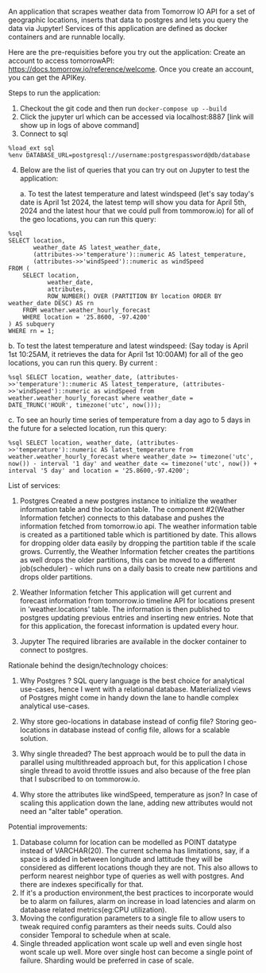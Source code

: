 An application that scrapes weather data from Tomorrow IO API for a set of geographic locations, inserts that data to postgres and lets you query the data via Jupyter! 
Services of this application are defined as docker containers and are runnable locally.

Here are the pre-requisities before you try out the application:
Create an account to access tomorrowAPI: https://docs.tomorrow.io/reference/welcome. Once you create an account, you can get the APIKey.

Steps to run the application:
1. Checkout the git code and then run `docker-compose up --build`
2. Click the jupyter url which can be accessed via localhost:8887 [link will show up in logs of above command]
3. Connect to sql
```
%load_ext sql
%env DATABASE_URL=postgresql://username:postgrespassword@db/database
```
4. Below are the list of queries that you can try out on Jupyter to test the application:
   
   a. To test the latest temperature and latest windspeed (let's say today's date is April 1st 2024, the latest temp will show you data for April 5th, 2024 and the latest hour that we could pull from tommorow.io) for all of the geo locations, you can run this query:
```
%sql
SELECT location,
       weather_date AS latest_weather_date,
       (attributes->>'temperature')::numeric AS latest_temperature,
       (attributes->>'windSpeed')::numeric as windSpeed
FROM (
    SELECT location,
           weather_date,
           attributes,
           ROW_NUMBER() OVER (PARTITION BY location ORDER BY weather_date DESC) AS rn
    FROM weather.weather_hourly_forecast
    WHERE location = '25.8600, -97.4200'
) AS subquery
WHERE rn = 1;
```

 b. To test the latest temperature and latest windspeed: (Say today is April 1st 10:25AM, it retrieves the data for April 1st 10:00AM) for all of the geo locations, you can run this query. By current :
```
%sql SELECT location, weather_date, (attributes->>'temperature')::numeric AS latest_temperature, (attributes->>'windSpeed')::numeric as windSpeed from weather.weather_hourly_forecast where weather_date = DATE_TRUNC('HOUR', timezone('utc', now()));
```

   c. To see an hourly time series of temperature from a day ago to 5 days in the future for a selected location, run this query:
```
%sql SELECT location, weather_date, (attributes->>'temperature')::numeric AS latest_temperature from weather.weather_hourly_forecast where weather_date >= timezone('utc', now()) - interval '1 day' and weather_date <= timezone('utc', now()) + interval '5 day' and location = '25.8600,-97.4200';
```

List of services:
1. Postgres
Created a new postgres instance to initialize the weather information table and the location table. The component #2(Weather Information fetcher) connects to this database and pushes the information fetched from tomorrow.io api. The weather information table is created as a partitioned table which is partitioned by date. This allows for dropping older data easily by dropping the partition table if the scale grows. Currently, the Weather Information fetcher creates the partitions as well drops the older partitions, this can be moved to a different job(scheduler) - which runs on a daily basis to create new partitions and drops older partitions.

2. Weather Information fetcher
This application will get current and forecast information from tomorrow.io timeline API for locations present in 'weather.locations' table. The information is then published to postgres  updating previous entries and inserting new entries. Note that for this application, the forecast information is updated every hour.  

3. Jupyter 
The required libraries are available in the docker container to connect to postgres.  


Rationale behind the design/technology choices:
1. Why Postgres ?
SQL query language is the best choice for analytical use-cases, hence I went with a relational database. Materialized views of Postgres might come in handy down the lane to handle complex analytical use-cases.

2. Why store geo-locations in database instead of config file?
Storing geo-locations in database instead of config file, allows for a scalable solution.

3. Why single threaded?
The best approach would be to pull the data in parallel using multithreaded approach but, for this application I chose single thread to avoid throttle issues and also because of the free plan that I subscribed to on tommorow.io.

4. Why store the attributes like windSpeed, temperature as json?
In case of scaling this application down the lane, adding new attributes would not need an "alter table" operation.


Potential improvements:
1. Database column for location can be modelled as POINT datatype instead of VARCHAR(20). The current schema has limitations, say, if a space is added in between longitude and lattitude they will be considered as different locations though they are not. This also allows to perform nearest neighbor type of queries as well with postgres. And there are indexes specifically for that.
2. If it's a production environment,the best practices to incorporate would be to alarm on failures, alarm on increase in load latencies and alarm on database related metrics(eg:CPU utilization).
3. Moving the configuration parameters to a single file to allow users to tweak required config paramters as their needs suits. Could also consider Temporal to schedule when at scale.
4. Single threaded application wont scale up well and even single host wont scale up well. More over single host can become a single point of failure. Sharding would be preferred in case of scale.
